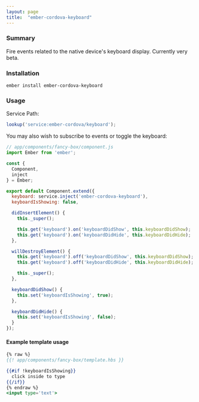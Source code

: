 ```yaml
---
layout: page
title:  "ember-cordova-keyboard"
---
```


### Summary

Fire events related to the native device's keyboard display. Currently
very beta.

### Installation
```
ember install ember-cordova-keyboard
```

### Usage

Service Path:
```js
lookup('service:ember-cordova/keyboard');
```

You may also wish to subscribe to events or toggle the keyboard:

```js
// app/components/fancy-box/component.js
import Ember from 'ember';

const {
  Component,
  inject
} = Ember;

export default Component.extend({
  keyboard: service.inject('ember-cordova-keyboard'),
  keyboardIsShowing: false,

  didInsertElement() {
    this._super();

    this.get('keyboard').on('keyboardDidShow', this.keyboardDidShow);
    this.get('keyboard').on('keyboardDidHide', this.keyboardDidHide);
  },

  willDestroyElement() {
    this.get('keyboard').off('keyboardDidShow', this.keyboardDidShow);
    this.get('keyboard').off('keyboardDidHide', this.keyboardDidHide);

    this._super();
  },

  keyboardDidShow() {
    this.set('keyboardIsShowing', true);
  },

  keyboardDidHide() {
    this.set('keyboardIsShowing', false);
  }
});
```

#### Example template usage
```hbs
{% raw %}
{{! app/components/fancy-box/template.hbs }}

{{#if !keyboardIsShowing}}
  click inside to type
{{/if}}
{% endraw %}
<input type='text'>
```
